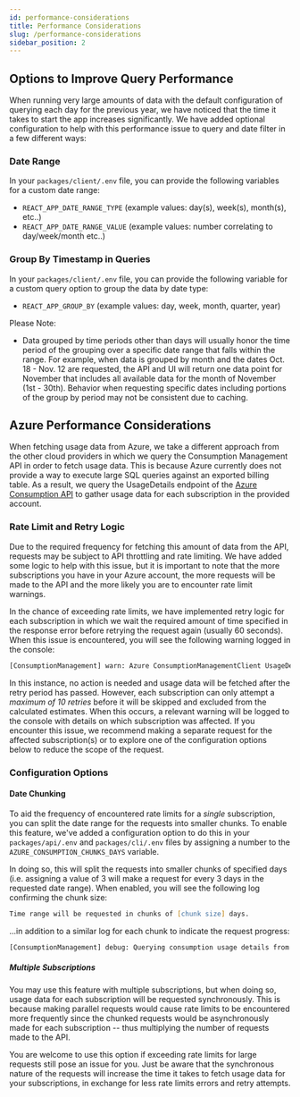 ```yaml
---
id: performance-considerations
title: Performance Considerations
slug: /performance-considerations
sidebar_position: 2
---
```


## Options to Improve Query Performance

When running very large amounts of data with the default configuration of querying each day for the previous year, we have noticed that the time it takes to start the app increases significantly. We have added optional configuration to help with this performance issue to query and date filter in a few different ways:

### Date Range

In your `packages/client/.env` file, you can provide the following variables for a custom date range:

- `REACT_APP_DATE_RANGE_TYPE` (example values: day(s), week(s), month(s), etc..)
- `REACT_APP_DATE_RANGE_VALUE` (example values: number correlating to day/week/month etc..)

### Group By Timestamp in Queries

In your `packages/client/.env` file, you can provide the following variable for a custom query option to group the data by date type:

- `REACT_APP_GROUP_BY` (example values: day, week, month, quarter, year)

Please Note:

- Data grouped by time periods other than days will usually honor the time period of the grouping over a specific date range that falls within the range. For example, when data is grouped by month and the dates Oct. 18 - Nov. 12 are requested, the API and UI will return one data point for November that includes all available data for the month of November (1st - 30th). Behavior when requesting specific dates including portions of the group by period may not be consistent due to caching.

## Azure Performance Considerations

When fetching usage data from Azure, we take a different approach from the other cloud providers in which we query the Consumption Management API in order to fetch usage data. This is because Azure currently does not provide a way to execute large SQL queries
against an exported billing table. As a result, we query the UsageDetails endpoint of the [Azure Consumption API](https://learn.microsoft.com/en-us/rest/api/consumption/) to gather usage data for each subscription in the provided account.

### Rate Limit and Retry Logic

Due to the required frequency for fetching this amount of data from the API, requests may be subject to API throttling and rate limiting. We have added some logic to help with this issue, but it is important to note that the more subscriptions you have in your Azure account, the more requests will be made to the API and the more likely you are to encounter rate limit warnings.

In the chance of exceeding rate limits, we have implemented retry logic for each subscription in which we wait the required amount of time specified in the response error before retrying the request again (usually 60 seconds). When this issue is encountered, you will see the following warning logged in the console:

``` zsh
[ConsumptionManagement] warn: Azure ConsumptionManagementClient UsageDetailRow paging for time range [startDate] to [endDate] failed. Reason: Too many requests. Please retry after 60 seconds.
```

In this instance, no action is needed and usage data will be fetched after the retry period has passed. However, each subscription can only attempt a *maximum of 10 retries* before it will be skipped and excluded from the calculated estimates. When this occurs, a relevant warning will be logged to the console with details on which subscription was affected. If you encounter this issue, we recommend making a separate request for the affected subscription(s) or to explore one of the configuration options below to reduce the scope of the request.

### Configuration Options

#### Date Chunking

To aid the frequency of encountered rate limits for a *single* subscription, you can split the date range for the requests into smaller chunks. To enable this feature, we've added a configuration option to do this in your `packages/api/.env` and `packages/cli/.env` files by assigning a number to the `AZURE_CONSUMPTION_CHUNKS_DAYS` variable.

In doing so, this will split the requests into smaller chunks of specified days (i.e. assigning a value of 3 will make a request for every 3 days in the requested date range). When enabled, you will see the following log confirming the chunk size:

``` zsh
Time range will be requested in chunks of [chunk size] days.
```

...in addition to a similar log for each chunk to indicate the request progress:

``` zsh
[ConsumptionManagement] debug: Querying consumption usage details from 2023-02-28T00:00:00.000Z to 2023-03-01T23:59:59.999Z
```

##### Multiple Subscriptions

You may use this feature with multiple subscriptions, but when doing so, usage data for each subscription will be requested synchronously. This is because making parallel requests would cause rate limits to be encountered more frequently since the chunked requests would be asynchronously made for each subscription -- thus multiplying the number of requests made to the API.

You are welcome to use this option if exceeding rate limits for large requests still pose an issue for you. Just be aware that the synchronous nature of the requests will increase the time it takes to fetch usage data for your subscriptions, in exchange for less rate limits errors and retry attempts.
